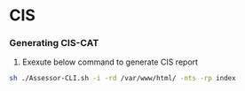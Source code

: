 
# CIS

### Generating CIS-CAT 

1. Exexute below command to generate CIS report
 ```sh
 sh ./Assessor-CLI.sh -i -rd /var/www/html/ -nts -rp index
 ```
